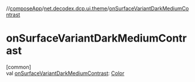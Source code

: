 //[composeApp](../../index.md)/[net.decodex.dcp.ui.theme](index.md)/[onSurfaceVariantDarkMediumContrast](on-surface-variant-dark-medium-contrast.md)

# onSurfaceVariantDarkMediumContrast

[common]\
val [onSurfaceVariantDarkMediumContrast](on-surface-variant-dark-medium-contrast.md): [Color](https://developer.android.com/reference/kotlin/androidx/compose/ui/graphics/Color.html)
